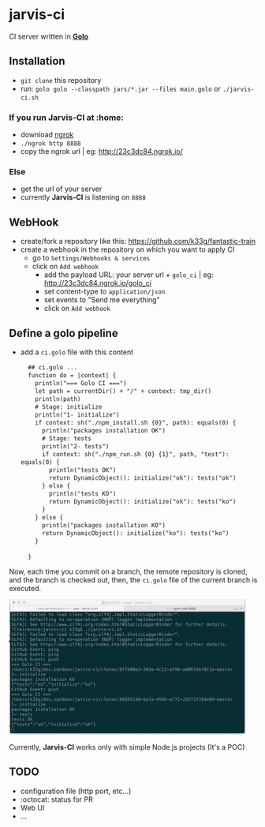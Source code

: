 # jarvis-ci
CI server written in **[Golo](http://golo-lang.org/)**

## Installation

- `git clone` this repository
- run: `golo golo --classpath jars/*.jar --files main.golo` or `./jarvis-ci.sh`

### If you run Jarvis-CI at :home:

- download [ngrok](https://ngrok.com/)
- `./ngrok http 8888`
- copy the ngrok url | eg: http://23c3dc84.ngrok.io/

### Else

- get the url of your server
- currently **Jarvis-CI** is listening on `8888`

## WebHook

- create/fork a repository like this: https://github.com/k33g/fantastic-train
- create a webhook in the repository on which you want to apply CI
  - go to `Settings/Webhooks & services`
  - click on `Add webhook`
    - add the payload URL: your server url + `golo_ci` | eg: http://23c3dc84.ngrok.io/golo_ci
    - set content-type to `application/json`
    - set events to "Send me everything"
    - click on `Add webhook`

## Define a golo pipeline

- add a `ci.golo` file with this content
  ```golo
	## ci.golo ...
	function do = |context| {
	  println("=== Golo CI ===")
	  let path = currentDir() + "/" + context: tmp_dir()
	  println(path)
	  # Stage: initialize
	  println("1- initialize")
	  if context: sh("./npm_install.sh {0}", path): equals(0) {
	    println("packages installation OK")
	    # Stage: tests
	    println("2- tests")
	    if context: sh("./npm_run.sh {0} {1}", path, "test"):  equals(0) {
	      println("tests OK")
	      return DynamicObject(): initialize("ok"): tests("ok")
	    } else {
	      println("tests KO")
	      return DynamicObject(): initialize("ok"): tests("ko")
	    }
	  } else {
	    println("packages installation KO")
	    return DynamicObject(): initialize("ko"): tests("ko")
	  }

	}
  ```

Now, each time you commit on a branch, the remote repository is cloned, and the branch is checked out, then, the `ci.golo` file of the current branch is executed.

![octocat](jarvis-ci-000.gif)


Currently, **Jarvis-CI** works only with simple Node.js projects (It's a POC)

## TODO

- configuration file (http port, etc...)
- :octocat: status for PR
- Web UI
- ...
